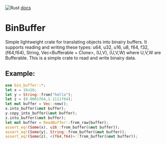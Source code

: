 ![Rust](https://github.com/ocdy1001/bin-buffer/workflows/Rust/badge.svg)
[docs](https://docs.rs/bin_buffer/)
# BinBuffer
Simple lightweight crate for translating objects into binairy buffers.
It supports reading and writing these types: u64, u32, u16, u8, f64, f32, (f64,f64), String, Vec<Bufferable + Clone>, (U,V), (U,V,W) where U,V,W are Bufferable.
This is a simple crate to read and write binairy data.
## Example:
```rust
use bin_buffer::*;
let x = 16u16;
let y = String::from("hello");
let z = (0.0001f64,1.1111f64);
let mut buffer = Vec::new();
x.into_buffer(&mut buffer);
y.copy_into_buffer(&mut buffer);
z.into_buffer(&mut buffer);
let mut buffer = ReadBuffer::from_raw(buffer);
assert_eq!(Some(x), u16::from_buffer(&mut buffer));
assert_eq!(Some(y), String::from_buffer(&mut buffer));
assert_eq!(Some(z), <(f64,f64)>::from_buffer(&mut buffer));
```
